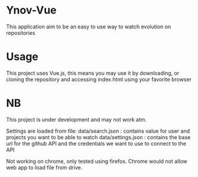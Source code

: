 # Ynov-Vue

This application aim to be an easy to use way to watch evolution on repositories


# Usage

This project uses Vue.js, this means you may use it by downloading, or cloning the repository and accessing index.html using your favorite browser

# NB

This project is under development and may not work atm.

Settings are loaded from file:
        data/search.json : contains value for user and projects you want to be able to watch
        data/settings.json : contains the base url for the github API and the credentials we want to use to connect to the API

Not working on chrome, only tested using firefox. Chrome would not allow web app to load file from drive.